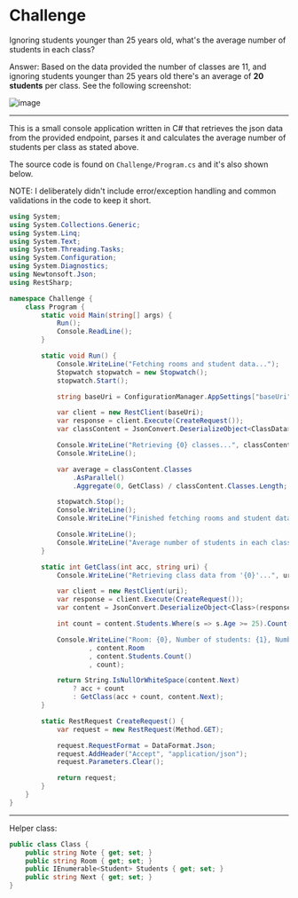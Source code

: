 # Challenge

Ignoring students younger than 25 years old, what's the average number of students in each class?

Answer: Based on the data provided the number of classes are 11, and ignoring students younger than 25 years old there's an average of **20 students** per class. See the following screenshot:

![image](https://cloud.githubusercontent.com/assets/904058/12219752/8bcdd604-b705-11e5-89c7-b6b8d89dd3db.png)


---

This is a small console application written in C# that retrieves the json data from the provided endpoint, parses it and calculates the average number of students per class as stated above.

The source code is found on `Challenge/Program.cs` and it's also shown below.

NOTE: I deliberately didn't include error/exception handling and common validations in the code to keep it short.

```cs
using System;
using System.Collections.Generic;
using System.Linq;
using System.Text;
using System.Threading.Tasks;
using System.Configuration;
using System.Diagnostics;
using Newtonsoft.Json;
using RestSharp;

namespace Challenge {
    class Program {
        static void Main(string[] args) {
            Run();
            Console.ReadLine();
        }

        static void Run() {
            Console.WriteLine("Fetching rooms and student data...");
            Stopwatch stopwatch = new Stopwatch();
            stopwatch.Start();

            string baseUri = ConfigurationManager.AppSettings["baseUri"];

            var client = new RestClient(baseUri);
            var response = client.Execute(CreateRequest());
            var classContent = JsonConvert.DeserializeObject<ClassData>(response.Content);

            Console.WriteLine("Retrieving {0} classes...", classContent.Classes.Length);
            Console.WriteLine();

            var average = classContent.Classes
                .AsParallel()
                .Aggregate(0, GetClass) / classContent.Classes.Length;

            stopwatch.Stop();
            Console.WriteLine();
            Console.WriteLine("Finished fetching rooms and student data. Time elapsed: {0} seconds.", stopwatch.Elapsed.Seconds);

            Console.WriteLine();
            Console.WriteLine("Average number of students in each class (ignoring students younger than 25 years old): {0}", average);
        }

        static int GetClass(int acc, string uri) {
            Console.WriteLine("Retrieving class data from '{0}'...", uri);

            var client = new RestClient(uri);
            var response = client.Execute(CreateRequest());
            var content = JsonConvert.DeserializeObject<Class>(response.Content);

            int count = content.Students.Where(s => s.Age >= 25).Count();

            Console.WriteLine("Room: {0}, Number of students: {1}, Number of students 25 y/o and older: {2}"
                    , content.Room
                    , content.Students.Count()
                    , count);

            return String.IsNullOrWhiteSpace(content.Next) 
                ? acc + count 
                : GetClass(acc + count, content.Next);
        }

        static RestRequest CreateRequest() {
            var request = new RestRequest(Method.GET);

            request.RequestFormat = DataFormat.Json;
            request.AddHeader("Accept", "application/json");
            request.Parameters.Clear();

            return request;
        }
    }
}
```

---

Helper class:

```cs
public class Class {
    public string Note { get; set; }
    public string Room { get; set; }
    public IEnumerable<Student> Students { get; set; }
    public string Next { get; set; }
}
```
